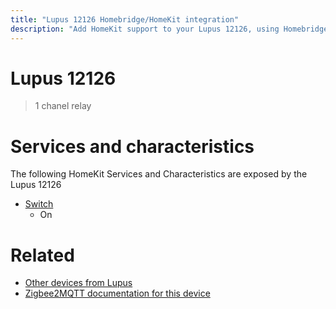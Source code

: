 ```yaml
---
title: "Lupus 12126 Homebridge/HomeKit integration"
description: "Add HomeKit support to your Lupus 12126, using Homebridge, Zigbee2MQTT and homebridge-z2m."
---
```

<!---
This file has been GENERATED using src/docgen/docgen.ts
DO NOT EDIT THIS FILE MANUALLY!
-->
# Lupus 12126
> 1 chanel relay


# Services and characteristics
The following HomeKit Services and Characteristics are exposed by
the Lupus 12126

* [Switch](../../switch.md)
  * On


# Related
* [Other devices from Lupus](../index.md#lupus)
* [Zigbee2MQTT documentation for this device](https://www.zigbee2mqtt.io/devices/12126.html)
